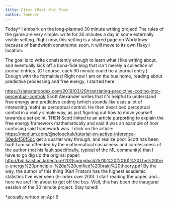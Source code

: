 ```yaml
---
title: First (Past the) Post
author: Spencer
---
```


Today\* I embark on the long-planned 30 minute writing project! The rules of the game are very simple: write for 30 minutes a day in some externally visible setting. Right now, this setting is a shared page on Workflowy because of bandwidth constraints: soon, it will move to its own Hakyll location.

The goal is to write consistently enough to learn what I like writing about, and eventually kick off a bona-fide blog that isn't merely a collection of journal entries. (Of course, each 30 minute could be a journal entry.)
Enough with the formalities! Right now I am on the bus home, reading about predictive processing and free energy. I started here:

https://slatestarcodex.com/2019/03/20/translating-predictive-coding-into-perceptual-control/
Scott Alexander writes that it's helpful to understand free energy and predictive coding (which sounds like uses a lot of interesting math) as perceptual control. He then described perceptual control in a really simple way, as just figuring out how to move yourself towards a set-point. THEN Scott linked to an article purporting to explain the free energy framework mathematically and said it was an example of how confusing said framework was. I click on the article:
https://medium.com/@solopchuk/tutorial-on-active-inference-30edcf50f5dc
 get a quarter way through, and realize poor Scott has been had! I am so offended by the mathematical casualness and carelessness of the author (not his fault specifically, typical of the ML community) that I have to go dig up the original paper:
http://bdl.kaist.ac.kr/lecture/2011springbis525/10%20(2010)%20The%20free-energy%20principle-%20a%20unified%20brain%20theory.pdf
By the way, the author of this thing (Karl Friston) has the highest academic statistics I've ever seen (h-index over 200). 
I start reading the paper, and... here we are! 
I'm about to get off the bus. 
Well, this has been the inaugural session of the 30 minute project. Stay tuned!

\*actually written on Apr 6